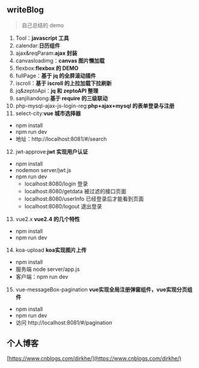 ## writeBlog

> 自己总结的 demo

1. Tool：**javascript 工具**
2. calendar:**日历组件**
3. ajax&reqParam:**ajax 封装**
4. canvasloadimg：**canvas 图片懒加载**
5. flexbox:**flexbox 的 DEMO**
6. fullPage：**基于 jq 的全屏滚动插件**
7. iscroll：**基于 iscroll 的上拉加载下拉刷新**
8. jq&zeptoApi：**jq 和 zeptoAPI 整理**
9. sanjiliandong:**基于 require 的三级联动**
10. php-mysql-ajax-js-login-reg:**php+ajax+mysql 的表单登录与注册**
11. select-city:**vue 城市选择器**

- npm install
- npm run dev
- 地址：http://localhost:8081/#/search

12. jwt-approve:**jwt 实现用户认证**

- npm install
- nodemon server/jwt.js
- npm run dev
  - localhost:8080/login 登录
  - localhost:8080/getdata 被过滤的接口页面
  - localhost:8080/userInfo 已经登录后才能看到页面
  - localhost:8080/logout 退出登录

13. vue2.x **vue2.4 的几个特性**

- npm install
- npm run dev

14. koa-upload **koa实现图片上传**

- npm install
- 服务端 node server/app.js
- 客户端：npm run dev

15. vue-messageBox-pagination **vue实现全局注册弹窗组件，vue实现分页组件**

- npm install
- npm run dev
- 访问 http://localhost:8081/#/pagination

## 个人博客

[https://www.cnblogs.com/dirkhe/](https://www.cnblogs.com/dirkhe/)
